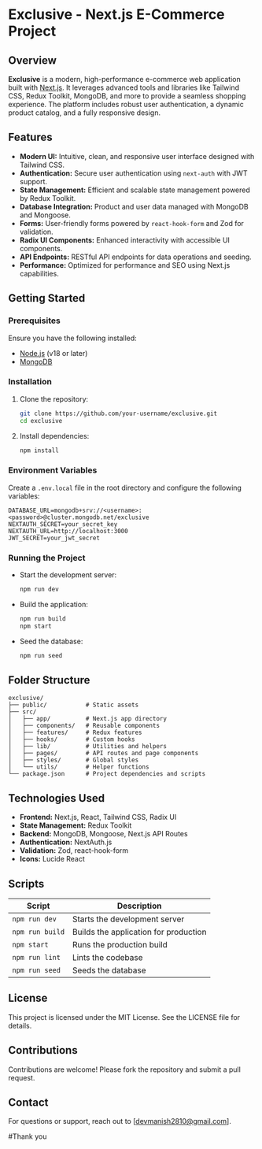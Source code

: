 # Exclusive - Next.js E-Commerce Project

## Overview
**Exclusive** is a modern, high-performance e-commerce web application built with [Next.js](https://nextjs.org/). It leverages advanced tools and libraries like Tailwind CSS, Redux Toolkit, MongoDB, and more to provide a seamless shopping experience. The platform includes robust user authentication, a dynamic product catalog, and a fully responsive design.

## Features
- **Modern UI:** Intuitive, clean, and responsive user interface designed with Tailwind CSS.
- **Authentication:** Secure user authentication using `next-auth` with JWT support.
- **State Management:** Efficient and scalable state management powered by Redux Toolkit.
- **Database Integration:** Product and user data managed with MongoDB and Mongoose.
- **Forms:** User-friendly forms powered by `react-hook-form` and Zod for validation.
- **Radix UI Components:** Enhanced interactivity with accessible UI components.
- **API Endpoints:** RESTful API endpoints for data operations and seeding.
- **Performance:** Optimized for performance and SEO using Next.js capabilities.

## Getting Started

### Prerequisites
Ensure you have the following installed:
- [Node.js](https://nodejs.org/) (v18 or later)
- [MongoDB](https://www.mongodb.com/)

### Installation
1. Clone the repository:
   ```bash
   git clone https://github.com/your-username/exclusive.git
   cd exclusive
   ```
2. Install dependencies:
   ```bash
   npm install
   ```

### Environment Variables
Create a `.env.local` file in the root directory and configure the following variables:
```env
DATABASE_URL=mongodb+srv://<username>:<password>@cluster.mongodb.net/exclusive
NEXTAUTH_SECRET=your_secret_key
NEXTAUTH_URL=http://localhost:3000
JWT_SECRET=your_jwt_secret
```

### Running the Project
- Start the development server:
  ```bash
  npm run dev
  ```
- Build the application:
  ```bash
  npm run build
  npm start
  ```
- Seed the database:
  ```bash
  npm run seed
  ```

## Folder Structure
```
exclusive/
├── public/           # Static assets
├── src/
│   ├── app/          # Next.js app directory
│   ├── components/   # Reusable components
│   ├── features/     # Redux features
│   ├── hooks/        # Custom hooks
│   ├── lib/          # Utilities and helpers
│   ├── pages/        # API routes and page components
│   ├── styles/       # Global styles
│   └── utils/        # Helper functions
└── package.json      # Project dependencies and scripts
```

## Technologies Used
- **Frontend:** Next.js, React, Tailwind CSS, Radix UI
- **State Management:** Redux Toolkit
- **Backend:** MongoDB, Mongoose, Next.js API Routes
- **Authentication:** NextAuth.js
- **Validation:** Zod, react-hook-form
- **Icons:** Lucide React

## Scripts
| Script       | Description                             |
|--------------|-----------------------------------------|
| `npm run dev` | Starts the development server          |
| `npm run build` | Builds the application for production |
| `npm start`   | Runs the production build              |
| `npm run lint` | Lints the codebase                    |
| `npm run seed` | Seeds the database                    |

## License
This project is licensed under the MIT License. See the LICENSE file for details.

## Contributions
Contributions are welcome! Please fork the repository and submit a pull request.

## Contact
For questions or support, reach out to [devmanish2810@gmail.com].

#Thank you


